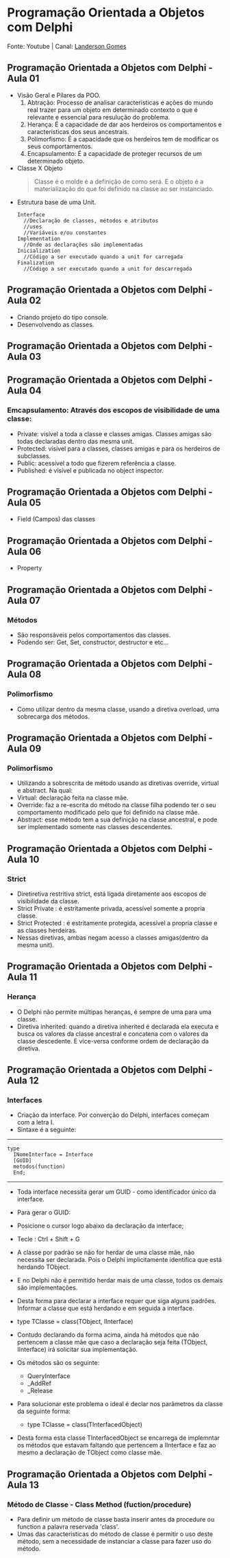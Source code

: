 # Programação Orientada a Objetos com Delphi
Fonte: Youtube | Canal: [Landerson Gomes](https://www.youtube.com/@LandersonGomes6)

## Programação Orientada a Objetos com Delphi - Aula 01
  - Visão Geral e Pilares da POO.
    1. Abtração: Processo de analisar caracteristicas e ações do mundo real trazer para um objeto em determinado contexto o que é relevante e essencial para resulução do problema.
    2. Herança: É a capacidade de dar aos herdeiros os comportamentos e caracteristicas dos seus ancestrais.
    3. Polimorfismo: É a capacidade que os herdeiros tem de modificar os seus comportamentos.
    4. Encapsulamento: É a capacidade de proteger recursos de um determinado objeto.
  - Classe X Objeto
    >Classe é o molde é a definição de como será. E o objeto é a materialização do que foi definido na classe ao ser instanciado.
  - Estrutura base de uma Unit.
    ```
    Interface
      //Declaração de classes, métodos e atributos
      //uses
      //Variáveis e/ou constantes 
    Implementation
      //Onde as declarações são implementadas
    Inicialization
      //Código a ser executado quando a unit for carregada
    Finalization
      //Código a ser executado quando a unit for descarregada

    ```
## Programação Orientada a Objetos com Delphi - Aula 02
  - Criando projeto do tipo console.
  - Desenvolvendo as classes.

## Programação Orientada a Objetos com Delphi - Aula 03

## Programação Orientada a Objetos com Delphi - Aula 04
### Emcapsulamento: Através dos escopos de visibilidade de uma classe:
- Private: visível a toda a classe e classes amigas. Classes amigas são todas declaradas dentro das mesma unit.
- Protected: visível para a classes, classes amigas e para os herdeiros de subclasses.
- Public: acessível a todo que fizerem referência a classe.
- Published: é visível e publicada no object inspector.

## Programação Orientada a Objetos com Delphi - Aula 05
- Field (Campos) das classes

## Programação Orientada a Objetos com Delphi - Aula 06
- Property

## Programação Orientada a Objetos com Delphi - Aula 07
### Métodos
- São responsáveis pelos comportamentos das classes. 
- Podendo ser: Get, Set, constructor, destructor e etc...

## Programação Orientada a Objetos com Delphi - Aula 08
### Polimorfismo
- Como utilizar dentro da mesma classe, usando a diretiva overload, uma sobrecarga dos métodos.

## Programação Orientada a Objetos com Delphi - Aula 09
### Polimorfismo
- Utilizando a sobrescrita de método usando as diretivas override, virtual e abstract. Na qual:
- Virtual: declaração feita na classe mãe.
- Override: faz a re-escrita do método na classe filha podendo ter o seu comportamento modificado pelo que foi definido na classe mãe.
- Abstract: esse método tem a sua definição na classe ancestral, e pode ser implementado somente nas classes descendentes.

## Programação Orientada a Objetos com Delphi - Aula 10
### Strict
- Diretiretiva restritiva strict, está ligada diretamente aos escopos de visibilidade da classe.
- Strict Private : é estritamente privada, acessível somente a propria classe.
- Strict Protected : é estritamente protegida, acessível a propria classe e as classes herdeiras.
- Nessas diretivas, ambas negam acesso a classes amigas(dentro da mesma unit).

## Programação Orientada a Objetos com Delphi - Aula 11
### Herança
- O Delphi não permite múltipas heranças, é sempre de uma para uma classe.
- Diretiva inherited: quando a diretiva inherited é declarada ela executa e busca os valores da classe ancestral e concatena com o valores da classe descedente. E vice-versa conforme ordem de declaração da diretiva.

## Programação Orientada a Objetos com Delphi - Aula 12
### Interfaces   
- Criação da interface. Por converção do Delphi, interfaces começam com a letra I.
- Sintaxe é a seguinte:
---
	type
	  INomeInterface = Interface
	  [GUID]
	  metodos(function)
	  End;
---
- Toda interface necessita gerar um GUID - como identificador único da interface.
- Para gerar o GUID:
- Posicione o cursor logo abaixo da declaração da interface;
- Tecle : Ctrl + Shift + G

- A classe por padrão se não for herdar de uma classe mãe, não necessita ser declarada. Pois o Delphi implicitamente identifica que está herdando TObject.
- E no Delphi não é permitido herdar mais de uma classe, todos os demais são implementações.
- Desta forma para declarar a interface requer que siga alguns padrões. Informar a classe que está herdando e em seguida a interface.
- type TClasse = class(TObject, IInterface)
- Contudo declarando da forma acima, ainda há métodos que não pertencem a classe mãe que caso a declaração seja feita (TObject, IInterface) irá solicitar sua implementação.
- Os métodos são os seguinte:  
  - QueryInterface
  - _AddRef
  - _Release
- Para solucionar este problema o ideal é declar nos parâmetros da classe da seguinte forma:
  - type TClasse = class(TInterfacedObject)
- Desta forma esta classe TInterfacedObject se encarrega de implemntar os métodos que estavam faltando que pertencem a IInterface e faz ao mesmo a declaração de TObject como classe mãe.

## Programação Orientada a Objetos com Delphi - Aula 13
### Método de Classe - Class Method (fuction/procedure)
- Para definir um método de classe basta inserir antes da procedure ou function a palavra reservada 'class'.
- Umas das caracteristicas do método de classe é permitir o uso deste método, sem a necessidade de instanciar a classe para fazer uso do método.
